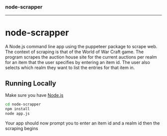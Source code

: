 ### node-scrapper

---

# node-scrapper

A Node.js command line app using the puppeteer package to scrape web. The context of scraping is that of the World of War Craft game. The program scrapes the auction house site for the current auctions per realm for an item that the user specifies by entering an item id. The user also selects which realm they want to list the entries for that item in.

## Running Locally

Make sure you have [Node.js](http://nodejs.org/)

```sh
cd node-scrapper
npm install
node app.js
```

Your app should now prompt you to enter an item id and a realm id then the scraping begins

<!-- ## Deploying to Heroku

```
heroku create
git push heroku master
heroku open
```

Alternatively, you can deploy your own copy of the app using the web-based flow:

[![Deploy to Heroku](https://www.herokucdn.com/deploy/button.png)](https://heroku.com/deploy) -->

<!-- ## Documentation

For more information about using Node.js on Heroku, see these Dev Center articles: -->

<!-- - [10 Habits of a Happy Node Hacker](https://blog.heroku.com/archives/2014/3/11/node-habits)
- [Getting Started with Node.js on Heroku](https://devcenter.heroku.com/articles/getting-started-with-nodejs)
- [Heroku Node.js Support](https://devcenter.heroku.com/articles/nodejs-support)
- [Node.js on Heroku](https://devcenter.heroku.com/categories/nodejs)
- [Using WebSockets on Heroku with Node.js](https://devcenter.heroku.com/articles/node-websockets) -->

